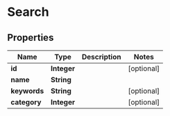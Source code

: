 
# Search

## Properties
Name | Type | Description | Notes
------------ | ------------- | ------------- | -------------
**id** | **Integer** |  |  [optional]
**name** | **String** |  | 
**keywords** | **String** |  |  [optional]
**category** | **Integer** |  |  [optional]



